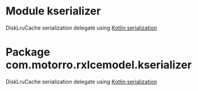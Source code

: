 # Module kserializer
DiskLruCache serialization delegate using [Kotlin serialization](https://github.com/Kotlin/kotlinx.serialization/)

# Package com.motorro.rxlcemodel.kserializer
DiskLruCache serialization delegate using [Kotlin serialization](https://github.com/Kotlin/kotlinx.serialization/)
